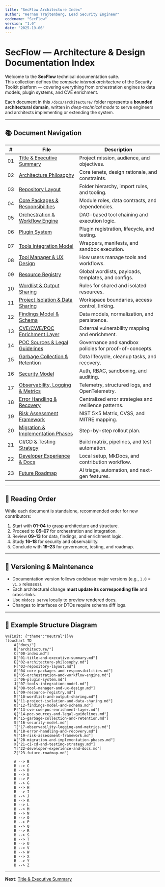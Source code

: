 ```yaml
---
title: "SecFlow Architecture Index"
author: "Hernan Trajtemberg, Lead Security Engineer"
codename: "SecFlow"
version: "1.0"
date: "2025-10-06"
---
```


# SecFlow — Architecture & Design Documentation Index

Welcome to the **SecFlow** technical documentation suite.  
This collection defines the *complete internal architecture* of the Security Toolkit platform — covering everything from orchestration engines to data models, plugin systems, and CVE enrichment.

Each document in this `/docs/architecture/` folder represents a **bounded architectural domain**, written in *deep-technical mode* to serve engineers and architects implementing or extending the system.

---

## 📚 Document Navigation

| # | File | Description |
|---|------|--------------|
| 01 | [Title & Executive Summary](01-title-and-executive-summary.md) | Project mission, audience, and objectives. |
| 02 | [Architecture Philosophy](02-architecture-philosophy.md) | Core tenets, design rationale, and constraints. |
| 03 | [Repository Layout](03-repository-layout.md) | Folder hierarchy, import rules, and tooling. |
| 04 | [Core Packages & Responsibilities](04-core-packages-and-responsibilities.md) | Module roles, data contracts, and dependencies. |
| 05 | [Orchestration & Workflow Engine](05-orchestration-and-workflow-engine.md) | DAG-based tool chaining and execution logic. |
| 06 | [Plugin System](06-plugin-system.md) | Plugin registration, lifecycle, and testing. |
| 07 | [Tools Integration Model](07-tools-integration-model.md) | Wrappers, manifests, and sandbox execution. |
| 08 | [Tool Manager & UX Design](08-tool-manager-and-ux-design.md) | How users manage tools and workflows. |
| 09 | [Resource Registry](09-resource-registry.md) | Global wordlists, payloads, templates, and configs. |
| 10 | [Wordlist & Output Sharing](10-wordlist-and-output-sharing.md) | Rules for shared and isolated resources. |
| 11 | [Project Isolation & Data Sharing](11-project-isolation-and-data-sharing.md) | Workspace boundaries, access control, linking. |
| 12 | [Findings Model & Schema](12-findings-model-and-schema.md) | Data models, normalization, and persistence. |
| 13 | [CVE/CWE/POC Enrichment Layer](13-cve-cwe-poc-enrichment-layer.md) | External vulnerability mapping and enrichment. |
| 14 | [POC Sources & Legal Guidelines](14-poc-sources-and-legal-guidelines.md) | Governance and sandbox policies for proof-of-concepts. |
| 15 | [Garbage Collection & Retention](15-garbage-collection-and-retention.md) | Data lifecycle, cleanup tasks, and recovery. |
| 16 | [Security Model](16-security-model.md) | Auth, RBAC, sandboxing, and auditing. |
| 17 | [Observability, Logging & Metrics](17-observability-logging-and-metrics.md) | Telemetry, structured logs, and OpenTelemetry. |
| 18 | [Error Handling & Recovery](18-error-handling-and-recovery.md) | Centralized error strategies and resilience patterns. |
| 19 | [Risk Assessment Framework](19-risk-assessment-framework.md) | NIST 5×5 Matrix, CVSS, and MITRE mapping. |
| 20 | [Migration & Implementation Phases](20-migration-and-implementation-phases.md) | Step-by-step rollout plan. |
| 21 | [CI/CD & Testing Strategy](21-ci-cd-and-testing-strategy.md) | Build matrix, pipelines, and test automation. |
| 22 | [Developer Experience & Docs](22-developer-experience-and-docs.md) | Local setup, MkDocs, and contribution workflow. |
| 23 | [Future Roadmap](23-future-roadmap.md) | AI triage, automation, and next-gen features. |

---

## 🧭 Reading Order

While each document is standalone, recommended order for new contributors:

1. Start with **01–04** to grasp architecture and structure.  
2. Proceed to **05–07** for orchestration and integration.  
3. Review **09–13** for data, findings, and enrichment logic.  
4. Study **16–18** for security and observability.  
5. Conclude with **19–23** for governance, testing, and roadmap.

---

## 🧩 Versioning & Maintenance

- Documentation version follows codebase major versions (e.g., `1.0` = `v1.x` releases).  
- Each architectural change **must update its corresponding file** and cross-links.  
- Use `mkdocs serve` locally to preview rendered docs.  
- Changes to interfaces or DTOs require schema diff logs.

---

## 🧱 Example Structure Diagram

```mermaid
%%{init: {"theme":"neutral"}}%%
flowchart TD
    A["docs/"]
    B["architecture/"]
    C["00-index.md"]
    D["01-title-and-executive-summary.md"]
    E["02-architecture-philosophy.md"]
    F["03-repository-layout.md"]
    G["04-core-packages-and-responsibilities.md"]
    H["05-orchestration-and-workflow-engine.md"]
    I["06-plugin-system.md"]
    J["07-tools-integration-model.md"]
    K["08-tool-manager-and-ux-design.md"]
    L["09-resource-registry.md"]
    M["10-wordlist-and-output-sharing.md"]
    N["11-project-isolation-and-data-sharing.md"]
    O["12-findings-model-and-schema.md"]
    P["13-cve-cwe-poc-enrichment-layer.md"]
    Q["14-poc-sources-and-legal-guidelines.md"]
    R["15-garbage-collection-and-retention.md"]
    S["16-security-model.md"]
    T["17-observability-logging-and-metrics.md"]
    U["18-error-handling-and-recovery.md"]
    V["19-risk-assessment-framework.md"]
    W["20-migration-and-implementation-phases.md"]
    X["21-ci-cd-and-testing-strategy.md"]
    Y["22-developer-experience-and-docs.md"]
    Z["23-future-roadmap.md"]
    
    A --> B
    B --> C
    B --> D
    B --> E
    B --> F
    B --> G
    B --> H
    B --> I
    B --> J
    B --> K
    B --> L
    B --> M
    B --> N
    B --> O
    B --> P
    B --> Q
    B --> R
    B --> S
    B --> T
    B --> U
    B --> V
    B --> W
    B --> X
    B --> Y
    B --> Z
```

---

**Next:** [Title & Executive Summary](01-title-and-executive-summary.md)
```
